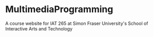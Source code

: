 MultimediaProgramming
=====================

A course website for IAT 265 at Simon Fraser University's School of Interactive Arts and Technology